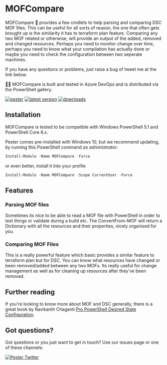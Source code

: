 # MOFCompare

MOFCompare 🔬 provides a few cmdlets to help parsing and comparing DSC MOF files. This can be useful for all sorts of reason, the one that often gets brought up is the similarity it has to terraform plan feature. Comparing any two MOF related or otherwise, will provide an output of the added, removed and changed resources. Perhaps you need to monitor change over time, perhaps you need to know what your compilation has actually done or maybe you need to check the configuration between two seperate machines.

If you have any questions or problems, just raise a bug of tweet me at the link below.

🐱‍💻 MOFCompare is built and tested in Azure DevOps and is distributed via the PowerShell gallery.

[![pester](https://img.shields.io/azure-devops/tests/rdbartram/GitHubPipelines/11.svg?label=pester&logo=azuredevops&style=for-the-badge)](https://dev.azure.com/rdbartram/GithubPipelines/_build/latest?definitionId=11?branchName=master)
[![latest version](https://img.shields.io/powershellgallery/v/MOFCompare.svg?label=latest+version&style=for-the-badge)](https://www.powershellgallery.com/packages/MOFCompare)
[![downloads](https://img.shields.io/powershellgallery/dt/MOFCompare.svg?label=downloads&style=for-the-badge)](https://www.powershellgallery.com/packages/MOFCompare)



## Installation

MOFCompare is tested to be compatible with Windows PowerShell 5.1 and PowerShell Core 6.x.

Pester comes pre-installed with Windows 10, but we recommend updating, by running this PowerShell command _as administrator_:

```powershell
Install-Module -Name MOFCompare -Force
```

or even better, install it into your profile

```powershell
Install-Module -Name MOFCompare -Scope CurrentUser -Force
```

## Features

### Parsing MOF files

Sometimes its nice to be able to read a MOF file with PowerShell in order to test things or validate during a build etc. The ConvertFrom-MOF will return a Dictionary with all the resources and their properties, nicely organised for you.

### Comparing MOF Files

This is a really powerful feature which basic provides a similar feature to terraform plan but for DSC. You can know what resources have changed or been removed/added between any two MOFs. Its really useful for change management as well as for cleaning up resources after they've been removed.


## Further reading

If you're looking to know more about MOF and DSC generally, there is a great book by Ravikanth Chaganti [Pro PowerShell Desired State Configuration](https://books.google.co.uk/books?id=UUVYDwAAQBAJ).

## Got questions?

Got questions or you just want to get in touch? Use our issues page or one of these channels:

[![Pester Twitter](https://img.icons8.com/color/96/000000/twitter.png)](https://twitter.com/rd_bartram)
